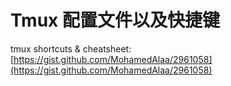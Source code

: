 # Tmux 配置文件以及快捷键

tmux shortcuts & cheatsheet: [https://gist.github.com/MohamedAlaa/2961058](https://gist.github.com/MohamedAlaa/2961058)
